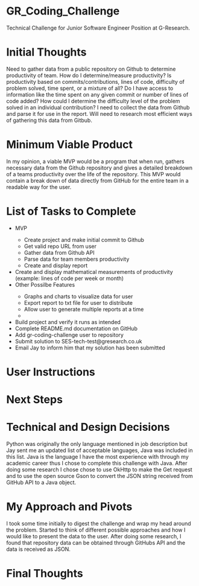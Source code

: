 # GR_Coding_Challenge
Technical Challenge for Junior Software Engineer Position at G-Research.

<h1>Initial Thoughts</h1>
<p>Need to gather data from a public repository on Github to determine productivity of team. How do I determine/measure productivity? Is productivity based on 
commits/contributions, lines of code, difficulty of problem solved, time spent, or a mixture of all? Do I have access to information like the time spent on any 
given commit or number of lines of code added? How could I determine the difficulty level of the problem solved in an individual contribution? I need to collect the data from Github and parse it for use in the report. Will need to research most efficient ways of gathering this data from Gitbub.</P>

<h1>Minimum Viable Product</h1>
<p>In my opinion, a viable MVP would be a program that when run, gathers necessary data from the Github repository and gives a detailed breakdown of a teams 
productivity over the life of the repository. This MVP would contain a break down of data directly from GitHub for the entire team in a readable way for the user.</p>

<h1>List of Tasks to Complete</h1>
<ul>
  <li>MVP</li>
  <ul>
    <li>Create project and make initial commit to Github</li>
    <li>Get valid repo URL from user</li>
    <li>Gather data from Github API</li>
    <li>Parse data for team members productivity</li>
    <li>Create and display report</li>
  </ul>
  <li>Create and display mathematical measurements of productivity (example: lines of code per week or month)</li>
  <li>Other Possilbe Features</li>
  <ul>
    <li>Graphs and charts to visualize data for user</li>
    <li>Export report to txt file for user to distribute</li>
    <li>Allow user to generate multiple reports at a time</li>
    <li></li>
  </ul>
  <li>Build project and verify it runs as intended</li>
  <li>Complete README.md documentation on GitHub</li>
  <li>Add gr-coding-challenge user to repository</li>
  <li>Submit solution to SES-tech-test@gresearch.co.uk</li>
  <li>Email Jay to inform him that my solution has been submitted</li>
</ul>

<h1>User Instructions</h1>

<h1>Next Steps</h1>

<h1>Technical and Design Decisions</h1>
Python was originally the only language mentioned in job description but Jay sent me an updated list of acceptable languages, Java was included in this list.
Java is the language I have the most experience with through my academic career thus I chose to complete this challenge with Java. After doing some research I chose
chose to use OkHttp to make the Get request and to use the open source Gson to convert the JSON string received from GitHub API to a Java object.

<h1>My Approach and Pivots</h1>
<p>I took some time initially to digest the challenge and wrap my head around the problem. Started to think of different possible approaches and how I would like 
to present the data to the user. After doing some research, I found that repository data can be obtained through GitHubs API and the data is received as JSON.</p>

<h1>Final Thoughts</h1>
